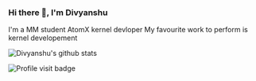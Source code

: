 ### Hi there 👋, I'm Divyanshu

I'm a MM student 
AtomX kernel devloper
My favourite work to perform is kernel developement

![Divyanshu's github stats](https://github-readme-stats.vercel.app/api?username=Divyanshu-Modi&show_icons=true&count_private=true_&title_color=333&icon_color=323&hide=["issues"])

![Profile visit badge](https://komarev.com/ghpvc/?username=Divyanshu-Modi&style=flat-square)
